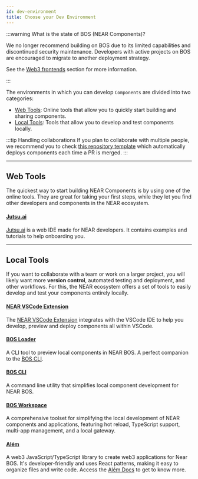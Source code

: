 ```yaml
---
id: dev-environment
title: Choose your Dev Environment
---
```


:::warning What is the state of BOS (NEAR Components)?

We no longer recommend building on BOS due to its limited capabilities and discontinued security maintenance. Developers with active projects on BOS are encouraged to migrate to another deployment strategy.

See the [Web3 frontends](/build/web3-apps/frontend#bos-socialvm) section for more information.

:::

The environments in which you can develop `Components` are divided into two categories:

- [Web Tools](#web-tools): Online tools that allow you to quickly start building and sharing components.
- [Local Tools](#local-tools): Tools that allow you to develop and test components locally.

:::tip Handling collaborations
If you plan to collaborate with multiple people, we recommend you to check [this repository template](https://github.com/near-examples/bos-components) which automatically deploys components each time a PR is merged. 
:::

---

## Web Tools
The quickest way to start building NEAR Components is by using one of the online tools. They are great for taking your first steps, while they let you find other developers and components in the NEAR ecosystem.

#### [Jutsu.ai](https://jutsu.ai)
[Jutsu.ai](https://jutsu.ai) is a web IDE made for NEAR developers. It contains examples and tutorials to help onboarding you.

---

## Local Tools

If you want to collaborate with a team or work on a larger project, you will likely want more **version control**, automated testing and deployment, and other workflows. For this, the NEAR ecosystem offers a set of tools to easily develop and test your components entirely locally.

#### [NEAR VSCode Extension](https://marketplace.visualstudio.com/items?itemName=near-protocol.near-discovery-ide)
The [NEAR VSCode Extension](https://marketplace.visualstudio.com/items?itemName=near-protocol.near-discovery-ide) integrates with the VSCode IDE to help you develop, preview and deploy components all within VSCode.

#### [BOS Loader](../../3.tutorials/near-components/bos-loader.md)
A CLI tool to preview local components in NEAR BOS. A perfect companion to the [BOS CLI](https://github.com/FroVolod/bos-cli-rs).

#### [BOS CLI](https://github.com/FroVolod/bos-cli-rs)
A command line utility that simplifies local component development for NEAR BOS.

#### [BOS Workspace](https://github.com/nearbuilders/bos-workspace)
A comprehensive toolset for simplifying the local development of NEAR components and applications, featuring hot reload, TypeScript support, multi-app management, and a local gateway.

#### [Além](https://github.com/wpdas/alem)
A web3 JavaScript/TypeScript library to create web3 applications for Near BOS. It's developer-friendly and uses React patterns, making it easy to organize files and write code. Access the [Além Docs](https://alem.dev/) to get to know more.
